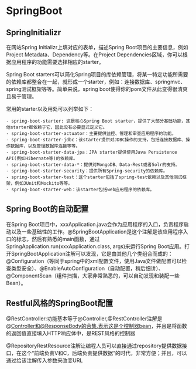 # SpringBoot

## SpringInitializr

在网站Spring Initializr上填对应的表单，描述Spring Boot项目的主要信息，例如Project Metadata、Dependency等。在Project Dependencies区域，你可以根据应用程序的功能需要选择相应的starter。

Spring Boot starters可以简化Spring项目的库依赖管理，将某一特定功能所需要的依赖库都整合在一起，就形成一个starter，例如：连接数据库、springmvc、spring测试框架等等。简单来说，spring boot使得你的pom文件从此变得很清爽且易于管理。

常用的starter以及用处可以列举如下：

    - spring-boot-starter: 这是核心Spring Boot starter，提供了大部分基础功能，其他starter都依赖于它，因此没有必要显式定义它。
    - spring-boot-starter-actuator：主要提供监控、管理和审查应用程序的功能。
    - spring-boot-starter-jdbc：该starter提供对JDBC操作的支持，包括连接数据库、操作数据库，以及管理数据库连接等等。
    - spring-boot-starter-data-jpa：JPA starter提供使用Java Persistence API(例如Hibernate等)的依赖库。
    - spring-boot-starter-data-*：提供对MongoDB、Data-Rest或者Solr的支持。
    - spring-boot-starter-security：提供所有Spring-security的依赖库。
    - spring-boot-starter-test：这个starter包括了spring-test依赖以及其他测试框架，例如JUnit和Mockito等等。
    - spring-boot-starter-web：该starter包括web应用程序的依赖库。

## Spring Boot的自动配置

在Spring Boot项目中，xxxApplication.java会作为应用程序的入口，负责程序启动以及一些基础性的工作。@SpringBootApplication是这个注解是该应用程序入口的标志，然后有熟悉的main函数，通过SpringApplication.run(xxxApplication.class, args)来运行Spring Boot应用。打开SpringBootApplication注解可以发现，它是由其他几个类组合而成的：@Configuration（等同于spring中的xml配置文件，使用Java文件做配置可以检查类型安全）、@EnableAutoConfiguration（自动配置，稍后细讲）、@ComponentScan（组件扫描，大家非常熟悉的，可以自动发现和装配一些Bean）。

## Restful风格的SpringBoot配置

@RestController:功能基本等于@Controller,@RestController注解是@Controller和@ResponseBody的合集.表示这是个控制器bean，并且是将函数的返回值直接填入HTTP响应体中，是REST风格的控制器

@RepositoryRestResource注解让编程人员可以直接通过repository提供数据接口，在这个“前端负责V和C，后端负责提供数据”的时代，非常方便；并且，可以通过给该注解传入参数来改变URL